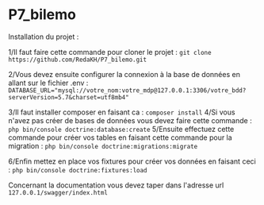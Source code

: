 # P7_bilemo

Installation du projet : 
 
  1/Il faut faire cette commande pour cloner le projet : 
   `git clone https://github.com/RedaKH/P7_bilemo.git`
   
   2/Vous devez ensuite configurer la connexion à la base de données en allant sur le fichier .env :
   `DATABASE_URL="mysql://votre_nom:votre_mdp@127.0.0.1:3306/votre_bdd?serverVersion=5.7&charset=utf8mb4"`

 3/Il faut installer composer en faisant ca :
   `composer install`
 4/Si vous n'avez pas créer de bases de données vous devez faire cette commande :   
   `php bin/console doctrine:database:create`
  5/Ensuite effectuez cette commande pour créer vos tables en faisant cette commande pour la migration :
  `php bin/console doctrine:migrations:migrate `
  
  6/Enfin mettez en place vos fixtures pour créer vos données en faisant ceci : 
  `php bin/console doctrine:fixtures:load`

 Concernant la documentation vous devez taper dans l'adresse url `127.0.0.1/swagger/index.html`
